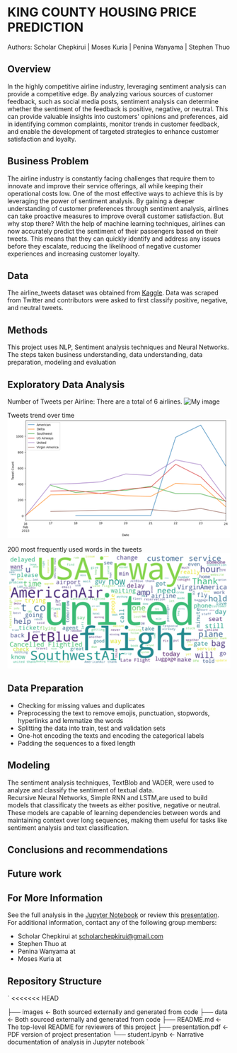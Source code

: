 # KING COUNTY HOUSING PRICE PREDICTION

Authors: Scholar Chepkirui | Moses Kuria | Penina Wanyama | Stephen Thuo

## Overview
In the highly competitive airline industry, leveraging sentiment analysis can provide a competitive edge. By analyzing various sources of customer feedback, such as social media posts, sentiment analysis can determine whether the sentiment of the feedback is positive, negative, or neutral. This can provide valuable insights into customers' opinions and preferences, aid in identifying common complaints, monitor trends in customer feedback, and enable the development of targeted strategies to enhance customer satisfaction and loyalty.  

## Business Problem

The airline industry is constantly facing challenges that require them to innovate and improve their service offerings, all while keeping their operational costs low. One of the most effective ways to achieve this is by leveraging the power of sentiment analysis. By gaining a deeper understanding of customer preferences through sentiment analysis, airlines can take proactive measures to improve overall customer satisfaction. But why stop there? With the help of machine learning techniques, airlines can now accurately predict the sentiment of their passengers based on their tweets. This means that they can quickly identify and address any issues before they escalate, reducing the likelihood of negative customer experiences and increasing customer loyalty.


## Data
The airline_tweets dataset was obtained from [Kaggle](https://www.kaggle.com/datasets/crowdflower/twitter-airline-sentiment). Data was scraped from Twitter and contributors were asked to first classify positive, negative, and neutral tweets.


## Methods
This project uses NLP, Sentiment analysis techniques and Neural Networks. The steps taken business understanding, data understanding, data preparation, modeling and evaluation

## Exploratory Data Analysis
Number of Tweets per Airline: There are a total of 6 airlines.
![My image](airlines.png)

Tweets trend over time
![My image](images/trend.png)

200 most frequently used words in the tweets
![My image](images/word_cloud.png)

## Data Preparation
- Checking for missing values and duplicates
- Preprocessing the text to remove emojis, punctuation, stopwords, hyperlinks and lemmatize the words
- Splitting the data into train, test and validation sets
- One-hot encoding the texts and encoding the categorical labels
- Padding the sequences to a fixed length

## Modeling
The sentiment analysis techniques, TextBlob and VADER, were used to analyze and classify the sentiment of textual data.<br>
Recursive Neural Networks, Simple RNN and LSTM,are used to build models that classificaty the tweets as either positive, negative or neutral. These models are capable of learning dependencies between words and maintaining context over long sequences, making them useful for tasks like sentiment analysis and text classification. 


## Conclusions and recommendations


## Future work


##  For More Information
See the full analysis in the [Jupyter Notebook](https://github.com/Scholarchep/semantic-analysis-of-airline-tweets/blob/main/airline_tweets.ipynb) or review this [presentation](https://github.com/Scholarchep/King-County-housing-price-predictions/blob/main/presentation.pdf).
For additional information, contact any of the following group members:
- Scholar Chepkirui at scholarchepkirui@gmail.com
- Stephen Thuo at 
- Penina Wanyama at 
- Moses Kuria at 


## Repository Structure
`
<<<<<<< HEAD

├── images                                    <- Both sourced externally and generated from code
├── data                                      <- Both sourced externally and generated from code
├── README.md                                 <- The top-level README for reviewers of this project
├── presentation.pdf                          <- PDF version of project presentation
└── student.ipynb                             <- Narrative documentation of analysis in Jupyter notebook
`


